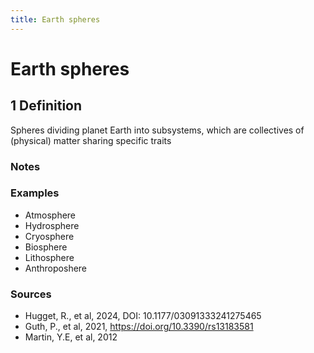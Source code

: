 ```yaml
---
title: Earth spheres
---
```


# Earth spheres

## 1 Definition

Spheres dividing planet Earth into subsystems, which are collectives of (physical) matter sharing specific traits

### Notes 

### Examples
- Atmosphere
- Hydrosphere
- Cryosphere
- Biosphere
- Lithosphere
- Anthroposhere

### Sources
- Hugget, R., et al, 2024, DOI: 10.1177/03091333241275465
- Guth, P., et al, 2021, https://doi.org/10.3390/rs13183581
- Martin, Y.E, et al, 2012
